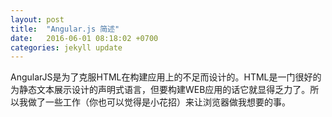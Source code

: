 ```yaml
---
layout: post
title:  "Angular.js 简述"
date:   2016-06-01 08:18:02 +0700
categories: jekyll update
---
```



AngularJS是为了克服HTML在构建应用上的不足而设计的。HTML是一门很好的为静态文本展示设计的声明式语言，但要构建WEB应用的话它就显得乏力了。所以我做了一些工作（你也可以觉得是小花招）来让浏览器做我想要的事。
